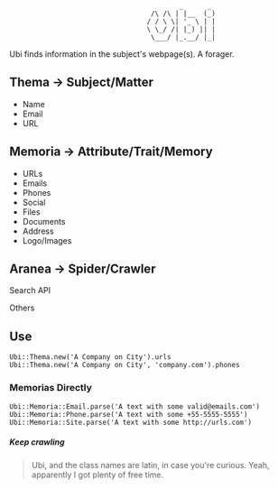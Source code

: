                                               _      _
                                       /\ /\ | |__  (_)
                                      / / \ \| '_ \ | |
                                      \ \_/ /| |_) || |
                                       \___/ |_.__/ |_|


Ubi finds information in the subject's webpage(s).
A forager.


## Thema -> Subject/Matter

- Name
- Email
- URL


## Memoria -> Attribute/Trait/Memory

- URLs
- Emails
- Phones
- Social
- Files
- Documents
- Address
- Logo/Images


## Aranea -> Spider/Crawler

Search
API

Others


## Use

```
Ubi::Thema.new('A Company on City').urls
Ubi::Thema.new('A Company on City', 'company.com').phones
```

### Memorias Directly

```
Ubi::Memoria::Email.parse('A text with some valid@emails.com')
Ubi::Memoria::Phone.parse('A text with some +55-5555-5555')
Ubi::Memoria::Site.parse('A text with some http://urls.com')
```

##### Keep crawling

> Ubi, and the class names are latin, in case you're curious.
> Yeah, apparently I got plenty of free time.

